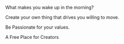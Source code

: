 What makes you wake up in the morning?

Create your own thing that drives you willing to move.

Be Passionate for your values.

A Free Place for Creators
